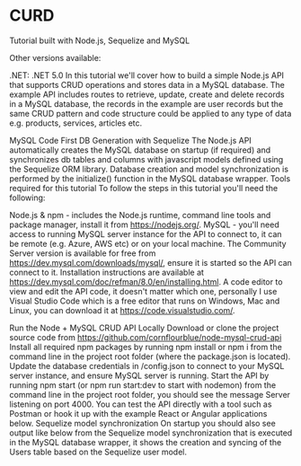 # CURD
Tutorial built with Node.js, Sequelize and MySQL

Other versions available:

.NET: .NET 5.0
In this tutorial we'll cover how to build a simple Node.js API that supports CRUD operations and stores data in a MySQL database. The example API includes routes to retrieve, update, create and delete records in a MySQL database, the records in the example are user records but the same CRUD pattern and code structure could be applied to any type of data e.g. products, services, articles etc.

MySQL Code First DB Generation with Sequelize
The Node.js API automatically creates the MySQL database on startup (if required) and synchronizes db tables and columns with javascript models defined using the Sequelize ORM library. Database creation and model synchronization is performed by the initialize() function in the MySQL database wrapper.
Tools required for this tutorial
To follow the steps in this tutorial you'll need the following:

Node.js & npm - includes the Node.js runtime, command line tools and package manager, install it from https://nodejs.org/.
MySQL - you'll need access to running MySQL server instance for the API to connect to, it can be remote (e.g. Azure, AWS etc) or on your local machine. The Community Server version is available for free from https://dev.mysql.com/downloads/mysql/, ensure it is started so the API can connect to it. Installation instructions are available at https://dev.mysql.com/doc/refman/8.0/en/installing.html.
A code editor to view and edit the API code, it doesn't matter which one, personally I use Visual Studio Code which is a free editor that runs on Windows, Mac and Linux, you can download it at https://code.visualstudio.com/.

Run the Node + MySQL CRUD API Locally
Download or clone the project source code from https://github.com/cornflourblue/node-mysql-crud-api
Install all required npm packages by running npm install or npm i from the command line in the project root folder (where the package.json is located).
Update the database credentials in /config.json to connect to your MySQL server instance, and ensure MySQL server is running.
Start the API by running npm start (or npm run start:dev to start with nodemon) from the command line in the project root folder, you should see the message Server listening on port 4000.
You can test the API directly with a tool such as Postman or hook it up with the example React or Angular applications below.
Sequelize model synchronization
On startup you should also see output like below from the Sequelize model synchronization that is executed in the MySQL database wrapper, it shows the creation and syncing of the Users table based on the Sequelize user model.
